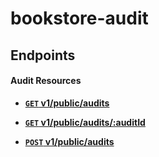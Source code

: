 # bookstore-audit

## Endpoints

#### Audit Resources

- **[<code>GET</code> v1/public/audits](https://github.com/lucashdp/bookstore-audit/blob/master/api-documentation/GET_AUDITS.md)**
- **[<code>GET</code> v1/public/audits/:auditId](https://github.com/lucashdp/bookstore-audit/blob/master/api-documentation/GET_AUDITS_BY_ID.md)**

- **[<code>POST</code> v1/public/audits](https://github.com/lucashdp/bookstore-audit/blob/master/api-documentation/POST_AUDITS.md)**
